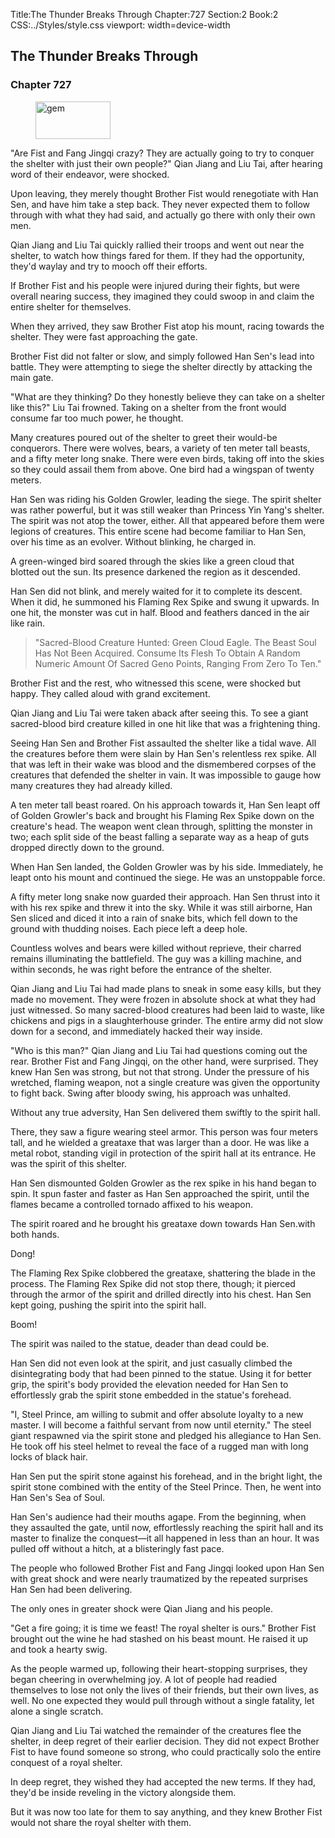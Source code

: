 Title:The Thunder Breaks Through 
Chapter:727 
Section:2 
Book:2 
CSS:../Styles/style.css 
viewport: width=device-width
  
## The Thunder Breaks Through
### Chapter 727
  
<figure>
	<img src="../Images/gem.gif" alt="gem" id="gem" width="120" height="60" />
</figure>
  

  
"Are Fist and Fang Jingqi crazy? They are actually going to try to conquer the shelter with just their own people?" Qian Jiang and Liu Tai, after hearing word of their endeavor, were shocked.

Upon leaving, they merely thought Brother Fist would renegotiate with Han Sen, and have him take a step back. They never expected them to follow through with what they had said, and actually go there with only their own men.

Qian Jiang and Liu Tai quickly rallied their troops and went out near the shelter, to watch how things fared for them. If they had the opportunity, they'd waylay and try to mooch off their efforts.

If Brother Fist and his people were injured during their fights, but were overall nearing success, they imagined they could swoop in and claim the entire shelter for themselves.

When they arrived, they saw Brother Fist atop his mount, racing towards the shelter. They were fast approaching the gate.

Brother Fist did not falter or slow, and simply followed Han Sen's lead into battle. They were attempting to siege the shelter directly by attacking the main gate.

"What are they thinking? Do they honestly believe they can take on a shelter like this?" Liu Tai frowned. Taking on a shelter from the front would consume far too much power, he thought.

Many creatures poured out of the shelter to greet their would-be conquerors. There were wolves, bears, a variety of ten meter tall beasts, and a fifty meter long snake. There were even birds, taking off into the skies so they could assail them from above. One bird had a wingspan of twenty meters.

Han Sen was riding his Golden Growler, leading the siege. The spirit shelter was rather powerful, but it was still weaker than Princess Yin Yang's shelter. The spirit was not atop the tower, either. All that appeared before them were legions of creatures. This entire scene had become familiar to Han Sen, over his time as an evolver. Without blinking, he charged in.

A green-winged bird soared through the skies like a green cloud that blotted out the sun. Its presence darkened the region as it descended.

Han Sen did not blink, and merely waited for it to complete its descent. When it did, he summoned his Flaming Rex Spike and swung it upwards. In one hit, the monster was cut in half. Blood and feathers danced in the air like rain.

> "Sacred-Blood Creature Hunted: Green Cloud Eagle. The Beast Soul Has Not Been Acquired. Consume Its Flesh To Obtain A Random Numeric Amount Of Sacred Geno Points, Ranging From Zero To Ten."

Brother Fist and the rest, who witnessed this scene, were shocked but happy. They called aloud with grand excitement.

Qian Jiang and Liu Tai were taken aback after seeing this. To see a giant sacred-blood bird creature killed in one hit like that was a frightening thing.

Seeing Han Sen and Brother Fist assaulted the shelter like a tidal wave. All the creatures before them were slain by Han Sen's relentless rex spike. All that was left in their wake was blood and the dismembered corpses of the creatures that defended the shelter in vain. It was impossible to gauge how many creatures they had already killed.

A ten meter tall beast roared. On his approach towards it, Han Sen leapt off of Golden Growler's back and brought his Flaming Rex Spike down on the creature's head. The weapon went clean through, splitting the monster in two; each split side of the beast falling a separate way as a heap of guts dropped directly down to the ground.

When Han Sen landed, the Golden Growler was by his side. Immediately, he leapt onto his mount and continued the siege. He was an unstoppable force.

A fifty meter long snake now guarded their approach. Han Sen thrust into it with his rex spike and threw it into the sky. While it was still airborne, Han Sen sliced and diced it into a rain of snake bits, which fell down to the ground with thudding noises. Each piece left a deep hole.

Countless wolves and bears were killed without reprieve, their charred remains illuminating the battlefield. The guy was a killing machine, and within seconds, he was right before the entrance of the shelter.

Qian Jiang and Liu Tai had made plans to sneak in some easy kills, but they made no movement. They were frozen in absolute shock at what they had just witnessed. So many sacred-blood creatures had been laid to waste, like chickens and pigs in a slaughterhouse grinder. The entire army did not slow down for a second, and immediately hacked their way inside.

"Who is this man?" Qian Jiang and Liu Tai had questions coming out the rear. Brother Fist and Fang Jingqi, on the other hand, were surprised. They knew Han Sen was strong, but not that strong. Under the pressure of his wretched, flaming weapon, not a single creature was given the opportunity to fight back. Swing after bloody swing, his approach was unhalted.

Without any true adversity, Han Sen delivered them swiftly to the spirit hall.

There, they saw a figure wearing steel armor. This person was four meters tall, and he wielded a greataxe that was larger than a door. He was like a metal robot, standing vigil in protection of the spirit hall at its entrance. He was the spirit of this shelter.

Han Sen dismounted Golden Growler as the rex spike in his hand began to spin. It spun faster and faster as Han Sen approached the spirit, until the flames became a controlled tornado affixed to his weapon.

The spirit roared and he brought his greataxe down towards Han Sen.with both hands.

Dong!

The Flaming Rex Spike clobbered the greataxe, shattering the blade in the process. The Flaming Rex Spike did not stop there, though; it pierced through the armor of the spirit and drilled directly into his chest. Han Sen kept going, pushing the spirit into the spirit hall.

Boom!

The spirit was nailed to the statue, deader than dead could be.

Han Sen did not even look at the spirit, and just casually climbed the disintegrating body that had been pinned to the statue. Using it for better grip, the spirit's body provided the elevation needed for Han Sen to effortlessly grab the spirit stone embedded in the statue's forehead.

"I, Steel Prince, am willing to submit and offer absolute loyalty to a new master. I will become a faithful servant from now until eternity." The steel giant respawned via the spirit stone and pledged his allegiance to Han Sen. He took off his steel helmet to reveal the face of a rugged man with long locks of black hair.

Han Sen put the spirit stone against his forehead, and in the bright light, the spirit stone combined with the entity of the Steel Prince. Then, he went into Han Sen's Sea of Soul.

Han Sen's audience had their mouths agape. From the beginning, when they assaulted the gate, until now, effortlessly reaching the spirit hall and its master to finalize the conquest—it all happened in less than an hour. It was pulled off without a hitch, at a blisteringly fast pace.

The people who followed Brother Fist and Fang Jingqi looked upon Han Sen with great shock and were nearly traumatized by the repeated surprises Han Sen had been delivering.

The only ones in greater shock were Qian Jiang and his people.

"Get a fire going; it is time we feast! The royal shelter is ours." Brother Fist brought out the wine he had stashed on his beast mount. He raised it up and took a hearty swig.

As the people warmed up, following their heart-stopping surprises, they began cheering in overwhelming joy. A lot of people had readied themselves to lose not only the lives of their friends, but their own lives, as well. No one expected they would pull through without a single fatality, let alone a single scratch.

Qian Jiang and Liu Tai watched the remainder of the creatures flee the shelter, in deep regret of their earlier decision. They did not expect Brother Fist to have found someone so strong, who could practically solo the entire conquest of a royal shelter.

In deep regret, they wished they had accepted the new terms. If they had, they'd be inside reveling in the victory alongside them.

But it was now too late for them to say anything, and they knew Brother Fist would not share the royal shelter with them.